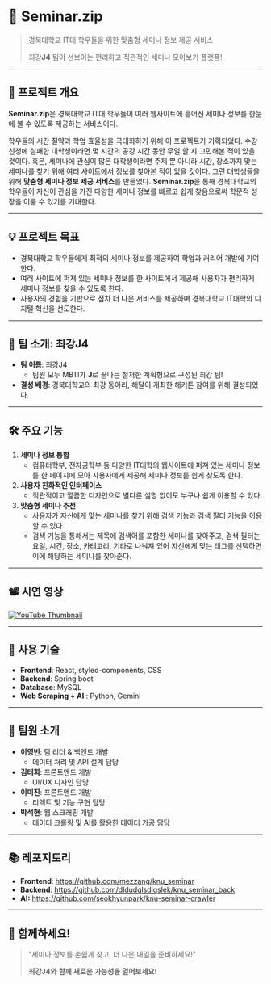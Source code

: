 # 📂 Seminar.zip

> 경북대학교 IT대 학우들을 위한 맞춤형 세미나 정보 제공 서비스
> 
> 
> 최강**J4** 팀이 선보이는 편리하고 직관적인 세미나 모아보기 플랫폼!
> 

---

## 🌟 프로젝트 개요

**Seminar.zip**은 경북대학교 IT대 학우들이 여러 웹사이트에 흩어진 세미나 정보를 한눈에 볼 수 있도록 제공하는 서비스이다.

학우들의 시간 절약과 학업 효율성을 극대화하기 위해 이 프로젝트가 기획되었다. 수강신청에 실패한 대학생이라면 몇 시간의 공강 시간 동안 무얼 할 지 고민해본 적이 있을 것이다. 혹은, 세미나에 관심이 많은 대학생이라면 주제 뿐 아니라 시간, 장소까지 맞는 세미나를 찾기 위해 여러 사이트에서 정보를 찾아본 적이 있을 것이다. 그런 대학생들을 위해 **맞춤형 세미나 정보 제공 서비스**를 만들었다. **Seminar.zip**을 통해 경북대학교의 학우들이 자신이 관심을 가진 다양한 세미나 정보를 빠르고 쉽게 찾음으로써 학문적 성장을 이룰 수 있기를 기대한다.

---

## 💡 프로젝트 목표

- 경북대학교 학우들에게 최적의 세미나 정보를 제공하여 학업과 커리어 개발에 기여한다.
- 여러 사이트에 퍼져 있는 세미나 정보를 한 사이트에서 제공해 사용자가 편리하게 세미나 정보를 찾을 수 있도록 한다.
- 사용자의 경험을 기반으로 점차 더 나은 서비스를 제공하며 경북대학교 IT대학의 디지털 혁신을 선도한다.

---

## 👥 팀 소개: **최강J4**

- **팀 이름**: 최강J4
    - 팀원 모두 MBTI가 **J**로 끝나는 철저한 계획형으로 구성된 최강 팀!
- **결성 배경**: 경북대학교의 최강 동아리, 해달이 개최한 해커톤 참여를 위해 결성되었다.

---

## 🛠️ 주요 기능

1. **세미나 정보 통합**
    - 컴퓨터학부, 전자공학부 등 다양한 IT대학의 웹사이트에 퍼져 있는 세미나 정보를 한 페이지에 모아 사용자에게 제공해 세미나 정보를 쉽게 찾도록 한다.
2. **사용자 친화적인 인터페이스**
    - 직관적이고 깔끔한 디자인으로 별다른 설명 없이도 누구나 쉽게 이용할 수 있다.
3. **맞춤형 세미나 추천**
    - 사용자가 자신에게 맞는 세미나를 찾기 위해 검색 기능과 검색 필터 기능을 이용할 수 있다.
    - 검색 기능을 통해서는 제목에 검색어를 포함한 세미나를 찾아주고, 검색 필터는 요일, 시간, 장소, 카테고리, 기타로 나눠져 있어 자신에게 맞는 태그를 선택하면 이에 해당하는 세미나를 찾아준다.

---

## 📽 시연 영상
[![YouTube Thumbnail](https://img.youtube.com/vi/k3RD4Bo1jBU/0.jpg)](https://www.youtube.com/watch?v=k3RD4Bo1jBU)

---

## 🚀 사용 기술

- **Frontend**: React, styled-components, CSS
- **Backend**: Spring boot
- **Database**: MySQL
- **Web Scraping + AI** : Python, Gemini

---

## 🤝 팀원 소개

- **이영빈**: 팀 리더 & 백엔드 개발
    - 데이터 처리 및 API 설계 담당
- **김태희**: 프론트엔드 개발
    - UI/UX 디자인 담당
- **이미진**: 프론트엔드 개발
    - 리액트 및 기능 구현 담당
- **박석현**: 웹 스크래핑 개발
    - 데이터 크롤링 및 AI를 활용한 데이터 가공 담당

---

## 📚 레포지토리

- **Frontend**: https://github.com/mezzang/knu_seminar
- **Backend**: https://github.com/dldudqlsdlqslek/knu_seminar_back
- **AI:** https://github.com/seokhyunpark/knu-seminar-crawler

---

## 🎉 함께하세요!

> "세미나 정보를 손쉽게 찾고, 더 나은 내일을 준비하세요!"
> 
> 
> **최강J4와 함께 새로운 가능성을 열어보세요!**
